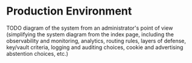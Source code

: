 # Production Environment

TODO diagram of the system from an administrator's point of view
(simplifying the system diagram from the index page, including the observability and monitoring, analytics, routing rules, layers of defense, key/vault criteria, logging and auditing choices, cookie and advertising abstention choices, etc.)
